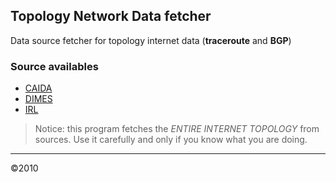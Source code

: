 ## Topology Network Data fetcher 

Data source fetcher for topology internet data (**traceroute** and **BGP**)

### Source availables
* [CAIDA](http://www.caida.org/data/active/ipv4_routed_topology_aslinks_dataset.xml)
* [DIMES](http://www.netdimes.org/DIMESControlCenter/MonthlyData.jsp)
* [IRL](http://irl.cs.ucla.edu/topology/)


> Notice: this program fetches the *ENTIRE INTERNET TOPOLOGY* from sources. Use it carefully and only if you know what you are doing.

---
©2010
